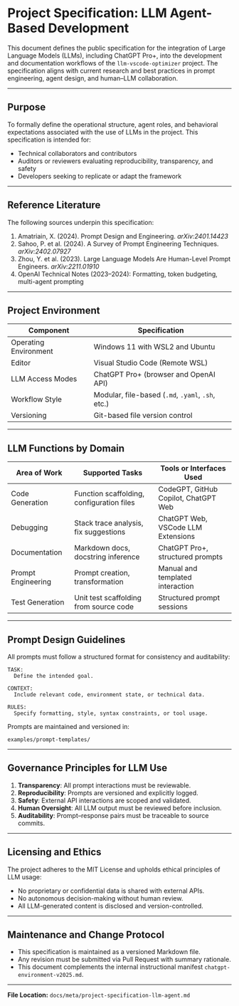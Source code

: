 # Project Specification: LLM Agent-Based Development

This document defines the public specification for the integration of Large Language Models (LLMs), including ChatGPT Pro+, into the development and documentation workflows of the `llm-vscode-optimizer` project. The specification aligns with current research and best practices in prompt engineering, agent design, and human–LLM collaboration.

---

## Purpose

To formally define the operational structure, agent roles, and behavioral expectations associated with the use of LLMs in the project. This specification is intended for:

* Technical collaborators and contributors
* Auditors or reviewers evaluating reproducibility, transparency, and safety
* Developers seeking to replicate or adapt the framework

---

## Reference Literature

The following sources underpin this specification:

1. Amatriain, X. (2024). Prompt Design and Engineering. *arXiv:2401.14423*
2. Sahoo, P. et al. (2024). A Survey of Prompt Engineering Techniques. *arXiv:2402.07927*
3. Zhou, Y. et al. (2023). Large Language Models Are Human-Level Prompt Engineers. *arXiv:2211.01910*
4. OpenAI Technical Notes (2023–2024): Formatting, token budgeting, multi-agent prompting

---

## Project Environment

| Component             | Specification                                     |
| --------------------- | ------------------------------------------------- |
| Operating Environment | Windows 11 with WSL2 and Ubuntu                   |
| Editor                | Visual Studio Code (Remote WSL)                   |
| LLM Access Modes      | ChatGPT Pro+ (browser and OpenAI API)             |
| Workflow Style        | Modular, file-based (`.md`, `.yaml`, `.sh`, etc.) |
| Versioning            | Git-based file version control                    |

---

## LLM Functions by Domain

| Area of Work       | Supported Tasks                           | Tools or Interfaces Used             |
| ------------------ | ----------------------------------------- | ------------------------------------ |
| Code Generation    | Function scaffolding, configuration files | CodeGPT, GitHub Copilot, ChatGPT Web |
| Debugging          | Stack trace analysis, fix suggestions     | ChatGPT Web, VSCode LLM Extensions   |
| Documentation      | Markdown docs, docstring inference        | ChatGPT Pro+, structured prompts     |
| Prompt Engineering | Prompt creation, transformation           | Manual and templated interaction     |
| Test Generation    | Unit test scaffolding from source code    | Structured prompt sessions           |

---

## Prompt Design Guidelines

All prompts must follow a structured format for consistency and auditability:

```text
TASK:
  Define the intended goal.

CONTEXT:
  Include relevant code, environment state, or technical data.

RULES:
  Specify formatting, style, syntax constraints, or tool usage.
```

Prompts are maintained and versioned in:

```
examples/prompt-templates/
```

---

## Governance Principles for LLM Use

1. **Transparency**: All prompt interactions must be reviewable.
2. **Reproducibility**: Prompts are versioned and explicitly logged.
3. **Safety**: External API interactions are scoped and validated.
4. **Human Oversight**: All LLM output must be reviewed before inclusion.
5. **Auditability**: Prompt–response pairs must be traceable to source commits.

---

## Licensing and Ethics

The project adheres to the MIT License and upholds ethical principles of LLM usage:

* No proprietary or confidential data is shared with external APIs.
* No autonomous decision-making without human review.
* All LLM-generated content is disclosed and version-controlled.

---

## Maintenance and Change Protocol

* This specification is maintained as a versioned Markdown file.
* Any revision must be submitted via Pull Request with summary rationale.
* This document complements the internal instructional manifest `chatgpt-environment-v2025.md`.

---

**File Location:** `docs/meta/project-specification-llm-agent.md`
